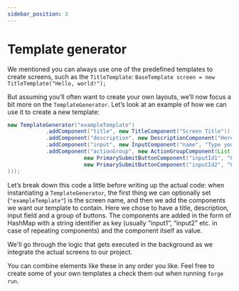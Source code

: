 ```yaml
---
sidebar_position: 3
---
```


# Template generator

We mentioned you can always use one of the predefined templates to create screens, such as the `TitleTemplate`:
```BaseTemplate screen = new TitleTemplate("Hello, world!");```

But assuming you’ll often want to create your own layouts, we’ll now focus a bit more on the `TemplateGenerator`. Let’s look at an example of how we can use it to create a new template:

```java
new TemplateGenerator("exampleTemplate")
            .addComponent("title", new TitleComponent("Screen Title"))
            .addComponent("description", new DescriptionComponent("Here is where we put the description."))
            .addComponent("input", new InputComponent("name", "Type your name…", true))
            .addComponent("actionGroup", new ActionGroupComponent(List.of(
                        new PrimarySubmitButtonComponent("inputId1", "Option 1", "NextScreen1"),
                        new PrimarySubmitButtonComponent("inputId2", "Option 2", "NextScreen2")
)));
```

Let’s break down this code a little before writing up the actual code: when instantiating a `TemplateGenerator`, the first thing we can optionally set (```"exampleTemplate"```) 
is the screen name, and then we add the components we want our template to contain. Here we chose to have a title, description,
input field and a group of buttons. The components are added in the form of HashMap with a string identifier as key (usually “input1”, 
“input2” etc. in case of repeating components) and the component itself as value.

We'll go through the logic that gets executed in the background as we integrate the actual screens to our project.

You can combine elements like these in any order you like. Feel free to create some of your own templates a check them out when running `forge run`.